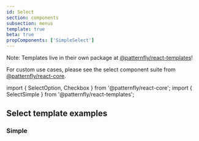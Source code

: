 ```yaml
---
id: Select
section: components
subsection: menus
template: true
beta: true
propComponents: ['SimpleSelect']
---
```


Note: Templates live in their own package at [@patternfly/react-templates](https://www.npmjs.com/package/@patternfly/react-templates)!

For custom use cases, please see the select component suite from [@patternfly/react-core](https://www.npmjs.com/package/@patternfly/react-core).

import { SelectOption, Checkbox } from '@patternfly/react-core';
import { SelectSimple } from '@patternfly/react-templates';

## Select template examples

### Simple

```ts file="SelectSimpleDemo.tsx"

```
